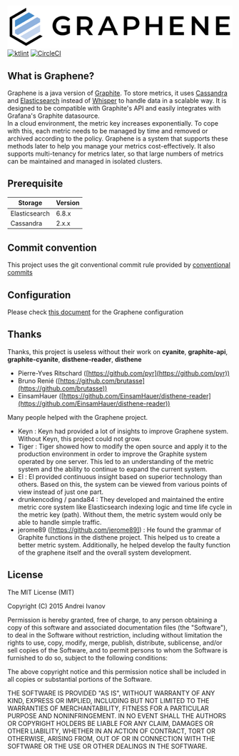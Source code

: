 ![Graphene](docs/logo/GrapheneSignature.png)   
[![ktlint](https://img.shields.io/badge/code%20style-%E2%9D%A4-FF4081.svg)](https://ktlint.github.io/)  [![CircleCI](https://circleci.com/gh/graphene-monitoring/graphene.svg?style=svg)](https://circleci.com/gh/graphene-monitoring/graphene)

## What is Graphene?
Graphene is a java version of [Graphite](https://graphiteapp.org). To
store metrics, it uses [Cassandra](https://github.com/apache/cassandra)
and [Elasticsearch](https://github.com/elastic/elasticsearch) instead of
[Whisper](https://github.com/graphite-project/whisper) to handle data in
a scalable way. It is designed to be compatible with Graphite's API and
easily integrates with Grafana's Graphite datasource.   
In a cloud environment, the metric key increases exponentially. To cope
with this, each metric needs to be managed by time and removed or
archived according to the policy. Graphene is a system that supports
these methods later to help you manage your metrics cost-effectively. It
also supports multi-tenancy for metrics later, so that large numbers of
metrics can be maintained and managed in isolated clusters.

## Prerequisite

| Storage       | Version |
|---------------|---------|
| Elasticsearch | 6.8.x   |
| Cassandra     | 2.x.x   |

## Commit convention
This project uses the git conventional commit rule provided by [conventional commits](https://www.conventionalcommits.org/en/v1.0.0-beta.4/)

## Configuration
Please check [this document](https://github.com/graphene-monitoring/graphene/wiki/Configuration) for the Graphene configuration

## Thanks

Thanks, this project is useless without their work on **cyanite**, **graphite-api**, **graphite-cyanite**, **disthene-reader**, **disthene**

- Pierre-Yves Ritschard ([https://github.com/pyr](https://github.com/pyr))
- Bruno Renié ([https://github.com/brutasse](https://github.com/brutasse))
- EinsamHauer ([https://github.com/EinsamHauer/disthene-reader](https://github.com/EinsamHauer/disthene-reader))

Many people helped with the Graphene project.

- Keyn : Keyn had provided a lot of insights to improve Graphene system. Without Keyn, this project could not grow.    
- Tiger : Tiger showed how to modify the open source and apply it to the production environment in order to improve the Graphite system operated by one server. This led to an understanding of the metric system and the ability to continue to expand the current system.      
- El : El provided continuous insight based on superior technology than others. Based on this, the system can be viewed from various points of view instead of just one part.   
- drunkencoding / panda84 : They developed and maintained the entire metric core system like Elasticsearch indexing logic and time life cycle in the metric key (path). Without them, the metric system would only be able to handle simple traffic.   
- jerome89 ([https://github.com/jerome89]) : He found the grammar of Graphite functions in the disthene project. This helped us to create a better metric system. Additionally, he helped develop the faulty function of the graphene itself and the overall system development.   

## License

The MIT License (MIT)

Copyright (C) 2015 Andrei Ivanov

Permission is hereby granted, free of charge, to any person obtaining a copy
of this software and associated documentation files (the "Software"), to deal
in the Software without restriction, including without limitation the rights
to use, copy, modify, merge, publish, distribute, sublicense, and/or sell
copies of the Software, and to permit persons to whom the Software is
furnished to do so, subject to the following conditions:

The above copyright notice and this permission notice shall be included in all
copies or substantial portions of the Software.

THE SOFTWARE IS PROVIDED "AS IS", WITHOUT WARRANTY OF ANY KIND, EXPRESS OR
IMPLIED, INCLUDING BUT NOT LIMITED TO THE WARRANTIES OF MERCHANTABILITY,
FITNESS FOR A PARTICULAR PURPOSE AND NONINFRINGEMENT. IN NO EVENT SHALL THE
AUTHORS OR COPYRIGHT HOLDERS BE LIABLE FOR ANY CLAIM, DAMAGES OR OTHER
LIABILITY, WHETHER IN AN ACTION OF CONTRACT, TORT OR OTHERWISE, ARISING FROM,
OUT OF OR IN CONNECTION WITH THE SOFTWARE OR THE USE OR OTHER DEALINGS IN THE
SOFTWARE.
